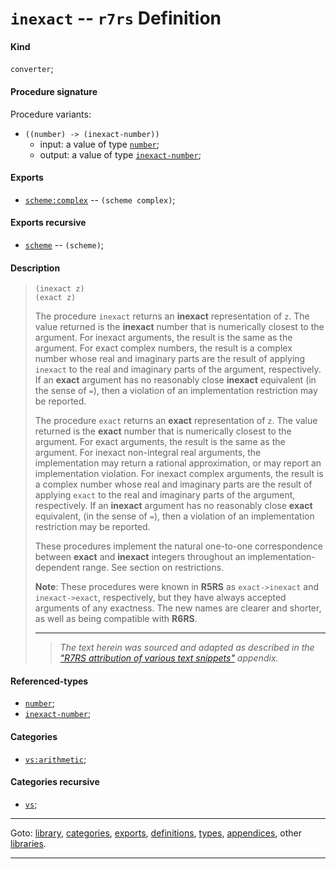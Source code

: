 

<a id='definition__r7rs__inexact'></a>

# `inexact` -- `r7rs` Definition


<a id='definition__r7rs__inexact__kind'></a>

#### Kind

`converter`;


<a id='definition__r7rs__inexact__procedure-signature'></a>

#### Procedure signature

Procedure variants:
 * `((number) -> (inexact-number))`
   * input: a value of type [`number`](../../r7rs/types/number.md#type__r7rs__number);
   * output: a value of type [`inexact-number`](../../r7rs/types/inexact-number.md#type__r7rs__inexact-number);


<a id='definition__r7rs__inexact__exports'></a>

#### Exports

 * [`scheme:complex`](../../r7rs/exports/scheme_3a_complex.md#export__r7rs__scheme_3a_complex) -- `(scheme complex)`;


<a id='definition__r7rs__inexact__exports-recursive'></a>

#### Exports recursive

 * [`scheme`](../../r7rs/exports/scheme.md#export__r7rs__scheme) -- `(scheme)`;


<a id='definition__r7rs__inexact__description'></a>

#### Description

> ````
> (inexact z)
> (exact z)
> ````
> 
> 
> The procedure `inexact` returns an __inexact__ representation of `z`.
> The value returned is the
> __inexact__ number that is numerically closest to the argument.
> For inexact arguments, the result is the same as the argument. For exact
> complex numbers, the result is a complex number whose real and imaginary
> parts are the result of applying `inexact` to the real
> and imaginary parts of the argument, respectively.
> If an __exact__ argument has no reasonably close __inexact__ equivalent
> (in the sense of `=`),
> then a violation of an implementation restriction may be reported.
> 
> The procedure `exact` returns an __exact__ representation of
> `z`.  The value returned is the __exact__ number that is numerically
> closest to the argument.
> For exact arguments, the result is the same as the argument. For inexact
> non-integral real arguments, the implementation may return a rational
> approximation, or may report an implementation violation. For inexact
> complex arguments, the result is a complex number whose real and
> imaginary parts are the result of applying `exact` to the
> real and imaginary parts of the argument, respectively.
> If an __inexact__ argument has no reasonably close __exact__ equivalent,
> (in the sense of `=`),
> then a violation of an implementation restriction may be reported.
> 
> These procedures implement the natural one-to-one correspondence between
> __exact__ and __inexact__ integers throughout an
> implementation-dependent range.  See section on restrictions.
> 
> **Note**:  These procedures were known in __R5RS__ as `exact->inexact` and
> `inexact->exact`, respectively, but they have always accepted
> arguments of any exactness.  The new names are clearer and shorter,
> as well as being compatible with __R6RS__.
> 
> 
> ----
> > *The text herein was sourced and adapted as described in the ["R7RS attribution of various text snippets"](../../r7rs/appendices/attribution.md#appendix__r7rs__attribution) appendix.*


<a id='definition__r7rs__inexact__referenced-types'></a>

#### Referenced-types

 * [`number`](../../r7rs/types/number.md#type__r7rs__number);
 * [`inexact-number`](../../r7rs/types/inexact-number.md#type__r7rs__inexact-number);


<a id='definition__r7rs__inexact__categories'></a>

#### Categories

 * [`vs:arithmetic`](../../vonuvoli/categories/vs_3a_arithmetic.md#category__vonuvoli__vs_3a_arithmetic);


<a id='definition__r7rs__inexact__categories-recursive'></a>

#### Categories recursive

 * [`vs`](../../vonuvoli/categories/vs.md#category__vonuvoli__vs);

----

Goto: [library](../../r7rs/_index.md#library__r7rs), [categories](../../r7rs/categories/_index.md#toc__r7rs__categories), [exports](../../r7rs/exports/_index.md#toc__r7rs__exports), [definitions](../../r7rs/definitions/_index.md#toc__r7rs__definitions), [types](../../r7rs/types/_index.md#toc__r7rs__types), [appendices](../../r7rs/appendices/_index.md#toc__r7rs__appendices), other [libraries](../../_libraries.md#toc__libraries).

----

